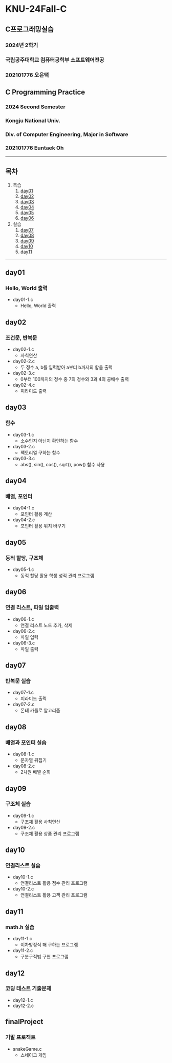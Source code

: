 # KNU-24Fall-C
## C프로그래밍실습
### 2024년 2학기
### 국립공주대학교 컴퓨터공학부 소프트웨어전공
### 202101776 오은택
## C Programming Practice
### 2024 Second Semester
### Kongju National Univ.
### Div. of Computer Engineering, Major in Software
### 202101776 Euntaek Oh
* * *
## 목차
1. 복습
   1. [day01](#day01)
   2. [day02](#day02)
   3. [day03](#day03)
   4. [day04](#day04)
   5. [day05](#day05)
   6. [day06](#day06)
2. 실습
   1. [day07](#day07)
   2. [day08](#day08)
   3. [day09](#day09)
   4. [day10](#day10)
   5. [day11](#day11)

* * *
## day01
### Hello, World 출력

* day01-1.c
  * Hello, World 출력

## day02
### 조건문, 반복문
* day02-1.c
  * 사칙연산 
* day02-2.c
  * 두 정수 a, b를 입력받아 a부터 b까지의 합을 출력
* day02-3.c
  * 0부터 100까지의 정수 중 7의 정수와 3과 4의 공배수 출력
* day02-4.c
  * 피라미드 출력

## day03
### 함수
* day03-1.c
  * 소수인지 아닌지 확인하는 함수
* day03-2.c
  * 팩토리얼 구하는 함수
* day03-3.c
  * abs(), sin(), cos(), sqrt(), pow() 함수 사용

## day04
### 배열, 포인터
* day04-1.c
  * 포인터 활용 계산
* day04-2.c
  * 포인터 활용 위치 바꾸기

## day05
### 동적 할당, 구조체
* day05-1.c
  * 동적 할당 활용 학생 성적 관리 프로그램

## day06
### 연결 리스트, 파일 입출력
* day06-1.c
  * 연결 리스트 노드 추가, 삭제
* day06-2.c
  * 파일 입력
* day06-3.c
  * 파일 출력

## day07
### 반복문 실습
* day07-1.c
  * 피라미드 출력
* day07-2.c
  * 몬테 카를로 알고리즘

## day08
### 배열과 포인터 실습
* day08-1.c
  * 문자열 뒤집기
* day08-2.c
  * 2차원 배열 순회

## day09
### 구조체 실습
* day09-1.c
  * 구조체 활용 사칙연산
* day09-2.c
  * 구조체 활용 상품 관리 프로그램
 
## day10
### 연결리스트 실습
* day10-1.c
  * 연결리스트 활용 점수 관리 프로그램
* day10-2.c
  * 연결리스트 활용 고객 관리 프로그램

## day11
### math.h 실습
* day11-1.c
  * 이차방정식 해 구하는 프로그램
* day11-2.c
  * 구분구적법 구현 프로그램

## day12
### 코딩 테스트 기출문제
* day12-1.c
* day12-2.c

## finalProject
### 기말 프로젝트
* snakeGame.c
  * 스네이크 게임